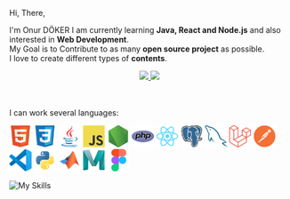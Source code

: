 Hi, There,

I'm Onur DÖKER
I am currently learning **Java, React and Node.js** and also interested in **Web Development**. <br>
My Goal is to Contribute to as many **open source project** as possible. <br>
I love to create different types of **contents**. <br>

<div align="center">
  <a href="https://github.com/onurdoker">
    <img height="180em" src="https://github-readme-stats.vercel.app/api?username=onurdoker&show_icons=true&theme=tokyonight&include_all_commits=true&count_private=true"> 
    <img height="180em" src="https://github-readme-stats.vercel.app/api/top-langs/?username=onurdoker&layout=compact&langs_count=10&theme=tokyonight">
  </a>
</div>
<br>
<br>

I can work several languages: <br>

<div>
  <img alt="" title="HTML" height="40" width="40" src="https://raw.githubusercontent.com/devicons/devicon/master/icons/html5/html5-original.svg">
  <img alt="" title="CSS" height="40" width="40" src="https://raw.githubusercontent.com/devicons/devicon/master/icons/css3/css3-original.svg">
  <img alt="" title="Java" height="40" width="40" src="https://raw.githubusercontent.com/devicons/devicon/master/icons/java/java-original.svg">
  <img alt="" title="JavaScript" height="40" width="40" src="https://raw.githubusercontent.com/devicons/devicon/master/icons/javascript/javascript-original.svg">
  <img alt="" title="Node.js" height="40" width="40" src="https://raw.githubusercontent.com/devicons/devicon/master/icons/nodejs/nodejs-original.svg">
  <img alt="" title="php" height="40" width="40" src="https://raw.githubusercontent.com/devicons/devicon/master/icons/php/php-original.svg">
  <img alt="" title="React" height="40" width="40" src="https://raw.githubusercontent.com/devicons/devicon/master/icons/react/react-original.svg">
  <img alt="" title="PostgreSQL" height="40" width="40" src="https://raw.githubusercontent.com/devicons/devicon/master/icons/postgresql/postgresql-original.svg">
  <img alt="" title="MySQL" height="40" width="40" src="https://raw.githubusercontent.com/devicons/devicon/master/icons/mysql/mysql-original.svg">
  <img alt="" title="Laravel" height="40" width="40" src="https://raw.githubusercontent.com/devicons/devicon/master/icons/laravel/laravel-original.svg">
  <img alt="" title="Postman" height="40" width="40" src="https://raw.githubusercontent.com/devicons/devicon/master/icons/postman/postman-original.svg">
  <img alt="" title="Visual Code Studio" height="40" width="40" src="https://raw.githubusercontent.com/devicons/devicon/master/icons/vscode/vscode-original.svg">
  <img alt="" title="Python" height="40" width="40" src="https://raw.githubusercontent.com/devicons/devicon/master/icons/python/python-original.svg">
  <img alt="" title="Matlab" height="40" width="40" src="https://raw.githubusercontent.com/devicons/devicon/master/icons/matlab/matlab-original.svg">
  <img alt="" title="Maya" height="40" width="40" src="https://raw.githubusercontent.com/devicons/devicon/master/icons/maya/maya-original.svg">
  <img alt="" title="Figma" height="40" width="40" src="https://raw.githubusercontent.com/devicons/devicon/master/icons/figma/figma-original.svg">
</div>

![My Skills](https://skillicons.dev/icons?i=html,css,java,js,nodejs,php,react,postgres,mysql,laravel,postman,vscode,py,matlab,figma)

